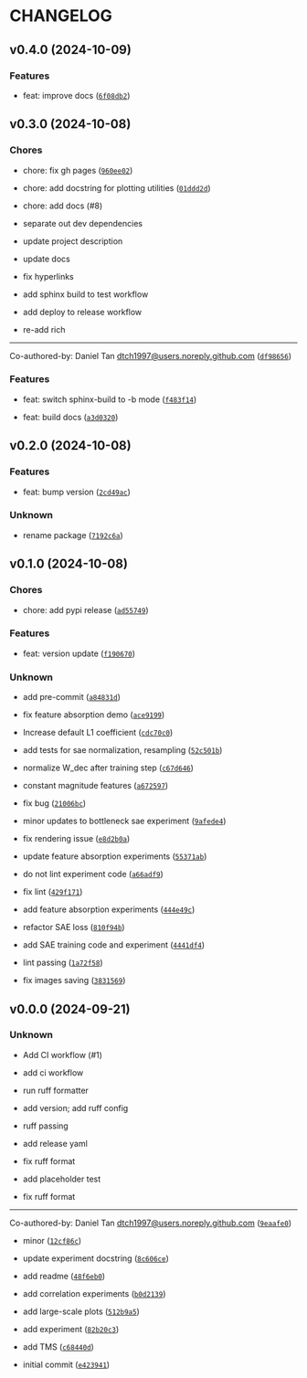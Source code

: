# CHANGELOG


## v0.4.0 (2024-10-09)

### Features

* feat: improve docs ([`6f08db2`](https://github.com/dtch1997/tms-kit/commit/6f08db243189cb2559ff6ea524ce332f75d0c468))


## v0.3.0 (2024-10-08)

### Chores

* chore: fix gh pages ([`960ee02`](https://github.com/dtch1997/tms-kit/commit/960ee027f7cb90b31df290668e35cc1c892ef8a0))

* chore: add docstring for plotting utilities ([`01ddd2d`](https://github.com/dtch1997/tms-kit/commit/01ddd2d1ee0744fe19f02a1afc89956a9f245ea2))

* chore: add docs (#8)

* separate out dev dependencies

* update project description

* update docs

* fix hyperlinks

* add sphinx build to test workflow

* add deploy to release workflow

* re-add rich

---------

Co-authored-by: Daniel Tan <dtch1997@users.noreply.github.com> ([`df98656`](https://github.com/dtch1997/tms-kit/commit/df986562824bd874cf0342c031f5d43aa6d843ca))

### Features

* feat: switch sphinx-build to -b mode ([`f483f14`](https://github.com/dtch1997/tms-kit/commit/f483f14ab2717ca1aec40313e1a4ad5d9427a0da))

* feat: build docs ([`a3d0320`](https://github.com/dtch1997/tms-kit/commit/a3d03209e835c76470db78a238040ad1cbb5767d))


## v0.2.0 (2024-10-08)

### Features

* feat: bump version ([`2cd49ac`](https://github.com/dtch1997/tms-kit/commit/2cd49ac8c3d8c1406d3c30c4529e49589a147b45))

### Unknown

* rename package ([`7192c6a`](https://github.com/dtch1997/tms-kit/commit/7192c6ae740e7f62086441f803aaef046f937b29))


## v0.1.0 (2024-10-08)

### Chores

* chore: add pypi release ([`ad55749`](https://github.com/dtch1997/tms-kit/commit/ad55749e61225406b6394c66d3a8cd0054511404))

### Features

* feat: version update ([`f190670`](https://github.com/dtch1997/tms-kit/commit/f19067008b9697b276f04fe0109927c0667569a3))

### Unknown

* add pre-commit ([`a84831d`](https://github.com/dtch1997/tms-kit/commit/a84831d98ea730255dca518156f1cac9cfbd9e6f))

* fix feature absorption demo ([`ace9199`](https://github.com/dtch1997/tms-kit/commit/ace919980894a9c5afea4caea87d9914e8ad8dbf))

* Increase default L1 coefficient ([`cdc70c0`](https://github.com/dtch1997/tms-kit/commit/cdc70c04e787bf837ac59fb32878e260aca03372))

* add tests for sae normalization, resampling ([`52c501b`](https://github.com/dtch1997/tms-kit/commit/52c501bcc092d8364ed24cd7ce14a28db6aa0076))

* normalize W_dec after training step ([`c67d646`](https://github.com/dtch1997/tms-kit/commit/c67d646f3b09d20aadb487c42cfe140fcb613ac2))

* constant magnitude features ([`a672597`](https://github.com/dtch1997/tms-kit/commit/a67259766c72adf7ebe80fa59bd85e546003b1e9))

* fix bug ([`21006bc`](https://github.com/dtch1997/tms-kit/commit/21006bc0fb86430ea1bfc26d4369776b5ce8a684))

* minor updates to bottleneck sae experiment ([`9afede4`](https://github.com/dtch1997/tms-kit/commit/9afede47982f44616b4c745dab20aa39621f024d))

* fix rendering issue ([`e8d2b0a`](https://github.com/dtch1997/tms-kit/commit/e8d2b0a3c36776c254a7d8bd7325f89813a17f22))

* update feature absorption experiments ([`55371ab`](https://github.com/dtch1997/tms-kit/commit/55371abe06c4e2ad93fa6dec84de79c948fa8c3b))

* do not lint experiment code ([`a66adf9`](https://github.com/dtch1997/tms-kit/commit/a66adf906b7ec341c6492c8dc3b61deb76add9dd))

* fix lint ([`429f171`](https://github.com/dtch1997/tms-kit/commit/429f171928fbb78ca72084feb4fc5165f415aa44))

* add feature absorption experiments ([`444e49c`](https://github.com/dtch1997/tms-kit/commit/444e49cb379c324a8a63a19f5c534c34bb576b1b))

* refactor SAE loss ([`810f94b`](https://github.com/dtch1997/tms-kit/commit/810f94b447b321abe9f581fa8dd984a88572ebf5))

* add SAE training code and experiment ([`4441df4`](https://github.com/dtch1997/tms-kit/commit/4441df415977a1e25b653650590fb5076a0624a8))

* lint passing ([`1a72f58`](https://github.com/dtch1997/tms-kit/commit/1a72f58bfe414014cd0835390091cf433af72aa2))

* fix images saving ([`3831569`](https://github.com/dtch1997/tms-kit/commit/3831569f0635d3919509d442bbc0e246d22f2ae2))


## v0.0.0 (2024-09-21)

### Unknown

* Add CI workflow (#1)

* add ci workflow

* run ruff formatter

* add version; add ruff config

* ruff passing

* add release yaml

* fix ruff format

* add placeholder test

* fix ruff format

---------

Co-authored-by: Daniel Tan <dtch1997@users.noreply.github.com> ([`9eaafe0`](https://github.com/dtch1997/tms-kit/commit/9eaafe0da283c393527d314252710909dab8e67c))

* minor ([`12cf86c`](https://github.com/dtch1997/tms-kit/commit/12cf86c023b1900632e42f65879ffc9b3494f933))

* update experiment docstring ([`8c606ce`](https://github.com/dtch1997/tms-kit/commit/8c606cea639c0827d30877b1c185da2ec62dc9f9))

* add readme ([`48f6eb0`](https://github.com/dtch1997/tms-kit/commit/48f6eb014b626ad84b644a7132d588317d807857))

* add correlation experiments ([`b0d2139`](https://github.com/dtch1997/tms-kit/commit/b0d2139cb8a94b34159fb2ffbe8586b58203a80b))

* add large-scale plots ([`512b9a5`](https://github.com/dtch1997/tms-kit/commit/512b9a5610410a29b1eeb160b42fa368f7355718))

* add experiment ([`82b20c3`](https://github.com/dtch1997/tms-kit/commit/82b20c32bf9742ed090fe4d3fd850fda97f95ef1))

* add TMS ([`c68440d`](https://github.com/dtch1997/tms-kit/commit/c68440d83cd0bcd4eeba215489a3c7301e4f0ec1))

* initial commit ([`e423941`](https://github.com/dtch1997/tms-kit/commit/e42394179bc1022f7fda3da9f661ae37db0ccbe6))
